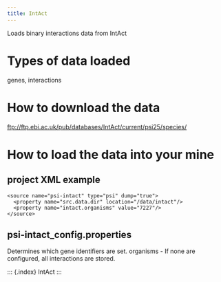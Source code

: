 ```yaml
---
title: IntAct
---
```


Loads binary interactions data from IntAct

Types of data loaded
====================

genes, interactions

How to download the data
========================

<ftp://ftp.ebi.ac.uk/pub/databases/IntAct/current/psi25/species/>

How to load the data into your mine
===================================

project XML example
-------------------

``` {.xml}
<source name="psi-intact" type="psi" dump="true">
  <property name="src.data.dir" location="/data/intact"/>
  <property name="intact.organisms" value="7227"/>
</source>
```

psi-intact_config.properties
----------------------------

Determines which gene identifiers are set. organisms - If none are
configured, all interactions are stored.

::: {.index}
IntAct
:::
